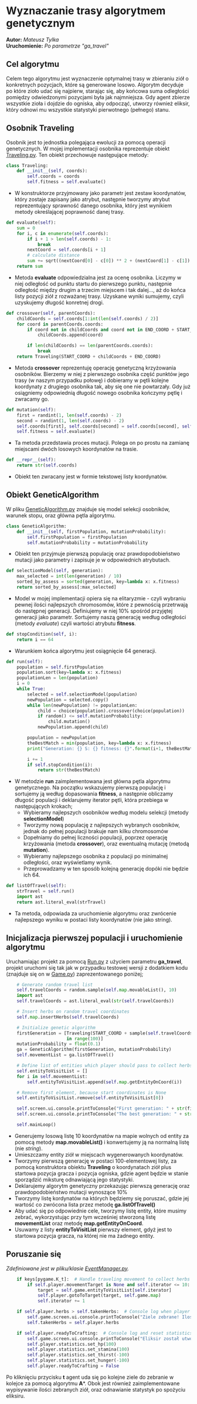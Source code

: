 # Wyznaczanie trasy algorytmem genetycznym
**Autor:** *Mateusz Tylka*  
**Uruchomienie:** *Po parametrze "ga_travel"*
## Cel algorytmu
Celem tego algorytmu jest wyznaczenie optymalnej trasy w zbieraniu ziół o konkretnych pozycjach, które
są generowane losowo. Algorytm decyduje po które zioło udać się najpierw, starając się, aby końcowa suma odległości
pomiędzy odwiedzonymi pozycjami była jak najmniejsza. Gdy agent zbierze wszystkie zioła i dojdzie do ogniska, aby
odpocząć, utworzy również eliksir, który odnowi mu wszystkie statystyki pierwotnego (pełnego) stanu.

## Osobnik Traveling
Osobnik jest to jednostka polegająca ewolucji za pomocą operacji genetycznych. 
W mojej implementacji osobnika reprezentuje obiekt [Traveling.py](https://git.wmi.amu.edu.pl/s444409/DSZI_Survival/src/wirus_dev/src/AI/GaTravelingForHerbs/Traveling.py). Ten obiekt przechowuje następujące metody:

```python
class Traveling:
    def __init__(self, coords):
        self.coords = coords
        self.fitness = self.evaluate()
```
* W konstruktorze przyjmowany jako parametr jest zestaw koordynatów, który zostaje zapisany jako atrybut, 
następnie tworzymy atrybut reprezentujący sprawność danego osobnika, który jest wynikiem metody określającej
poprawność danej trasy.

```python
def evaluate(self):
    sum = 0
    for i, c in enumerate(self.coords):
        if i + 1 > len(self.coords) - 1:
            break
        nextCoord = self.coords[i + 1]
        # calculate distance
        sum += sqrt((nextCoord[0] - c[0]) ** 2 + (nextCoord[1] - c[1]) ** 2)
    return sum
```
* Metoda **evaluate** odpowiedzialna jest za ocenę osobnika. Liczymy w niej odległość od punktu startu do
pierwszego punktu, następnie odległość między drugim a trzecim miejscem i tak dalej..., aż do końca listy pozycji
ziół z rozważanej trasy. Uzyskane wyniki sumujemy, czyli uzyskujemy długość konretnej drogi.

```python
def crossover(self, parentCoords):
    childCoords = self.coords[1:int(len(self.coords) / 2)]
    for coord in parentCoords.coords:
        if coord not in childCoords and coord not in END_COORD + START_COORD:
            childCoords.append(coord)

        if len(childCoords) == len(parentCoords.coords):
            break
    return Traveling(START_COORD + childCoords + END_COORD)
```
* Metoda **crossover** reprezentuję operację genetyczną krzyżowania osobników. Bierzemy w niej z pierwszego osobnika
część punktów jego trasy (w naszym przypadku połowę) i dobieramy w pętli kolejne koordynaty z drugiego osobnika
tak, aby się one nie powtarzały. Gdy już osiągniemy odpowiednią długość nowego osobnika kończymy pętlę i zwracamy go.

```python
def mutation(self):
    first = randint(1, len(self.coords) - 2)
    second = randint(1, len(self.coords) - 2)
    self.coords[first], self.coords[second] = self.coords[second], self.coords[first]
    self.fitness = self.evaluate()
```
* Ta metoda przedstawia proces mutacji. Polega on po prostu na zamianę miejscami dwóch losowych koordynatów
na trasie.

```python
def __repr__(self):
    return str(self.coords)
```
* Obiekt ten zwracany jest w formie tekstowej listy koordynatów.

## Obiekt GeneticAlgorithm
W pliku [GeneticAlgorithm.py](https://git.wmi.amu.edu.pl/s444409/DSZI_Survival/src/wirus_dev/src/AI/GaTravelingForHerbs/GeneticAlgorithm.py) znajduje się model selekcji osobników, warunek stopu, oraz główna pętla
algorytmu.

```python
class GeneticAlgorithm:
    def __init__(self, firstPopulation, mutationProbability):
        self.firstPopulation = firstPopulation
        self.mutationProbability = mutationProbability
```
* Obiekt ten przyjmuje pierwszą populację oraz prawdopodobieństwo mutacji jako parametry i zapisuje je
w odpowiednich atrybutach.

```python
def selectionModel(self, generation):
    max_selected = int(len(generation) / 10)
    sorted_by_assess = sorted(generation, key=lambda x: x.fitness)
    return sorted_by_assess[:max_selected]
```

* Model w mojej implementacji opiera się na elitaryzmie - czyli wybraniu pewnej ilości najlepszych chromosomów,
które z pewnością przetrwają do następnej generacji. Definiujemy w niej 10% spośród przyjętej generacji jako parametr.
Sortujemy naszą generację według odległości (metody *evaluate*) czyli wartości atrybutu **fitness**.

```python
def stopCondition(self, i):
    return i == 64
```

* Warunkiem końca algorytmu jest osiągnięcie 64 generacji.

```python
def run(self):
    population = self.firstPopulation
    population.sort(key=lambda x: x.fitness)
    populationLen = len(population)
    i = 0
    while True:
        selected = self.selectionModel(population)
        newPopulation = selected.copy()
        while len(newPopulation) != populationLen:
            child = choice(population).crossover(choice(population))
            if random() <= self.mutationProbability:
                child.mutation()
            newPopulation.append(child)

        population = newPopulation
        theBestMatch = min(population, key=lambda x: x.fitness)
        print("Generation: {} S: {} fitness: {}".format(i+1, theBestMatch, theBestMatch.fitness))

        i += 1
        if self.stopCondition(i):
            return str(theBestMatch)
```
* W metodzie **run** zaimplementowana jest główna pętla algorytmu
genetycznego. Na początku wskazujemy pierwszą populację i sortujemy ją według dopasowania **fitness**,
a następnie obliczamy długość populacji i deklarujemy iterator pętli, która przebiega w następujących krokach;
    * Wybieramy najlepszych osobników według modelu selekcji (metody **selectionModel**)
    * Tworzymy nową populację z najlepszych wybranych osobników, jednak do pełnej populacji brakuje nam kilku chromosomów
    * Dopełniamy do pełnej liczności populacji, poprzez operację krzyżowania (metoda **crossover**), oraz
    ewentualną mutację (metodą **mutation**).
    * Wybieramy najlepszego osobnika z populacji po minimalnej odległości, oraz wyświetlamy wynik.
    * Przeprowadzamy w ten sposób kolejną generację dopóki nie będzie ich 64.
    
```python
def listOfTravel(self):
    strTravel = self.run()
    import ast
    return ast.literal_eval(strTravel)
```

* Ta metoda, odpowiada za uruchomienie algorytmu oraz zwrócenie najlepszego wyniku w postaci listy koordynatów
(nie jako string).

## Inicjalizacja pierwszej populacji i uruchomienie algorytmu

Uruchamiając projekt za pomocą [Run.py](https://git.wmi.amu.edu.pl/s444409/DSZI_Survival/src/wirus_dev/Run.py) z użyciem parametru **ga_travel**, projekt uruchomi się tak jak w przypadku
testowej wersji z dodatkiem kodu (znajduje się on w [Game.py](https://git.wmi.amu.edu.pl/s444409/DSZI_Survival/src/wirus_dev/src/game/Game.py)) zaprezentowanego poniżej;

```python
    # Generate random travel list
    self.travelCoords = random.sample(self.map.movableList(), 10)
    import ast
    self.travelCoords = ast.literal_eval(str(self.travelCoords))

    # Insert herbs on random travel coordinates
    self.map.insertHerbs(self.travelCoords)

    # Initialize genetic algorithm
    firstGeneration = [Traveling(START_COORD + sample(self.travelCoords, len(self.travelCoords)) + END_COORD) for _
                       in range(100)]
    mutationProbability = float(0.1)
    ga = GeneticAlgorithm(firstGeneration, mutationProbability)
    self.movementList = ga.listOfTravel()

    # Define list of entities which player should pass to collect herbs
    self.entityToVisitList = []
    for i in self.movementList:
        self.entityToVisitList.append(self.map.getEntityOnCoord(i))

    # Remove first element, because start coordinates is None
    self.entityToVisitList.remove(self.entityToVisitList[0])

    self.screen.ui.console.printToConsole("First generation: " + str(firstGeneration[0]))
    self.screen.ui.console.printToConsole("The best generation: " + str(self.entityToVisitList))

    self.mainLoop()
```

* Generujemy losową listę 10 koordynatów na mapie wolnych od entity za pomocą metody **map.movableList()** i konwertujemy
ją na normalną listę (nie *string*). 
* Umieszczamy entity ziół w miejscach wygenerowanych koordynatów.
* Tworzymy pierwszą generację w postaci 100-elementowej listy, za pomocą konstruktora obiektu **Traveling** o koordynatach ziół plus startowa pozycja gracza
i pozycja ogniska, gdzie agent będzie w stanie sporządzić miksturę odnawiającą jego statystyki.
* Deklarujemy algorytm genetyczny przekazując pierwszą generację oraz prawdopodobieństwo mutacji wynoszące 10%
* Tworzymy listę kordynatów na których będziemy się poruszać, gdzie jej wartość co zwrócona lista przez
metodę **ga.listOfTravel()**
* Aby udać się po odpowiednie cele, tworzymy listę entity, które musimy zebrać, wykorzystując przy tym
wcześniej stworzoną listę **movementList** oraz metodę **map.getEntityOnCoord**.
* Usuwamy z listy **entityToVisitList** pierwszy element, gdyż jest to startowa pozycja gracza, na której nie
ma żadnego entity.

## Poruszanie się
*Zdefiniowane jest w pliku/klasie [EventManager.py](https://git.wmi.amu.edu.pl/s444409/DSZI_Survival/src/wirus_dev/src/game/EventManager.py).*

```python
    if keys[pygame.K_t]:  # Handle traveling movement to collect herbs
        if self.player.movementTarget is None and self.iterator <= 10:
            target = self.game.entityToVisitList[self.iterator]
            self.player.gotoToTarget(target, self.game.map)
            self.iterator += 1

    if self.player.herbs > self.takenHerbs:  # Console log when player collect herb
        self.game.screen.ui.console.printToConsole("Ziele zebrane! Ilość: " + str(self.player.herbs))
        self.takenHerbs = self.player.herbs

    if self.player.readyToCrafting:  # Console log and reset statistics because of collect all herbs
        self.game.screen.ui.console.printToConsole("Eliksir został utworzony i spożyty!")
        self.player.statistics.set_hp(100)
        self.player.statistics.set_stamina(100)
        self.player.statistics.set_thirst(-100)
        self.player.statistics.set_hunger(-100)
        self.player.readyToCrafting = False
```
Po kliknięciu przycisku **t** agent uda się po kolejne ziele do zebranie w
kolejce za pomocą algorytmu **A***. Obok jest również zaimplementowane wypisywanie ilości zebranych ziół,
oraz odnawianie statystyk po spożyciu eliksiru.